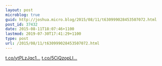 ```yaml
---
layout: post
microblog: true
guid: http://joshua.micro.blog/2015/08/11/t630999028453507072.html
post_id: 37432
date: 2015-08-11T18:07:46+1100
lastmod: 2019-07-30T17:41:29+1100
type: post
url: /2015/08/11/t630999028453507072.html
---
```

[t.co/ytPLzJqc1...](http://t.co/ytPLzJqc1N) [t.co/5CiQzopLI...](http://t.co/5CiQzopLII)
